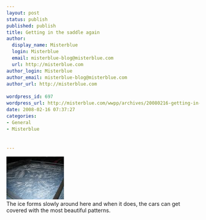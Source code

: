 ```yaml
---
layout: post
status: publish
published: publish
title: Getting in the saddle again
author:
  display_name: Misterblue
  login: Misterblue
  email: misterblue-blog@misterblue.com
  url: http://misterblue.com
author_login: Misterblue
author_email: misterblue-blog@misterblue.com
author_url: http://misterblue.com

wordpress_id: 697
wordpress_url: http://misterblue.com/wwpp/archives/20080216-getting-in-the-saddle-again
date: 2008-02-16 07:37:27
categories:
- General
- Misterblue


---
```

<div class="g2image_float_left"><a href="/images/oldimages/IMG_0063.jpg"><img src="/images/oldimages/thumb/IMG_0063.jpg" class="oldImageThumb"/></a></div>The ice forms slowly around here and when it does, the cars can get covered with the most beautiful patterns.
